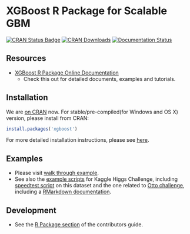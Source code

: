 XGBoost R Package for Scalable GBM
==================================

[![CRAN Status Badge](http://www.r-pkg.org/badges/version/xgboost)](https://cran.r-project.org/web/packages/xgboost)
[![CRAN Downloads](http://cranlogs.r-pkg.org/badges/xgboost)](https://cran.rstudio.com/web/packages/xgboost/index.html)
[![Documentation Status](https://readthedocs.org/projects/xgboost/badge/?version=latest)](http://xgboost.readthedocs.org/en/latest/R-package/index.html)

Resources
---------
* [XGBoost R Package Online Documentation](http://xgboost.readthedocs.org/en/latest/R-package/index.html)
  - Check this out for detailed documents, examples and tutorials.

Installation
------------

We are [on CRAN](https://cran.r-project.org/web/packages/xgboost/index.html) now. For stable/pre-compiled(for Windows and OS X) version, please install from CRAN:

```r
install.packages('xgboost')
```

For more detailed installation instructions, please see [here](http://xgboost.readthedocs.org/en/latest/build.html#r-package-installation).

Examples
--------

* Please visit [walk through example](demo).
* See also the [example scripts](../demo/kaggle-higgs) for Kaggle Higgs Challenge, including [speedtest script](../demo/kaggle-higgs/speedtest.R) on this dataset and the one related to [Otto challenge](../demo/kaggle-otto), including a [RMarkdown documentation](../demo/kaggle-otto/understandingXGBoostModel.Rmd).

Development
-----------

* See the [R Package section](https://xgboost.readthedocs.io/en/latest/how_to/contribute.html#r-package) of the contributors guide.
